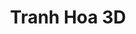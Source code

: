 ---
layout: "category-page"
title: "Tranh Hoa 3D"
description: "Tải miễn phí file đồ hoạ vector Tranh Hoa 3D png jpg pdf ai crd..."
permalink: "/category/tranh-hoa-3d/"
image: "/assets/images/affiliates.jpg"
color: "#121826"
---